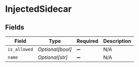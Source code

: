# InjectedSidecar


## Fields

| Field              | Type               | Required           | Description        |
| ------------------ | ------------------ | ------------------ | ------------------ |
| `is_allowed`       | *Optional[bool]*   | :heavy_minus_sign: | N/A                |
| `name`             | *Optional[str]*    | :heavy_minus_sign: | N/A                |